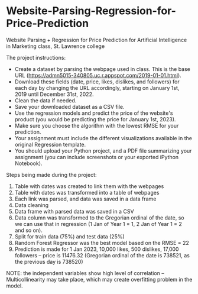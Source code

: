 # Website-Parsing-Regression-for-Price-Prediction
Website Parsing + Regression for Price Prediction for Artificial Intelligence in Marketing class, St. Lawrence college

The project instructions:
- Create a dataset by parsing the webpage used in class.  This is the base URL (https://admn5015-340805.uc.r.appspot.com/2019-01-01.html).  
- Download these fields (date, price, likes, dislikes, and followers) for each day by changing the URL accordingly, starting on January 1st, 2019 until December 31st, 2022.
- Clean the data if needed.
- Save your downloaded dataset as a CSV file.
- Use the regression models and predict the price of the website's product (you would be predicting the price for January 1st, 2023).
- Make sure you choose the algorithm with the lowest RMSE for your prediction.
- Your assignment must include the different visualizations available in the original Regression template.
- You should upload your Python project, and a PDF file summarizing your assignment (you can include screenshots or your exported iPython Notebook).

Steps being made during the project:
1)	Table with dates was created to link them with the webpages
2)	Table with dates was transformed into a table of webpages
3)	Each link was parsed, and data was saved in a data frame
4)	Data cleaning
5)	Data frame with parsed data was saved in a CSV
6)	Data column was transformed to the Gregorian ordinal of the date, so we can use that in regression (1 Jan of Year 1 = 1, 2 Jan of Year 1 = 2 and so on).
7)	Split for train data (75%) and test data (25%)
8)	Random Forest Regressor was the best model based on the RMSE = 22
9)	Prediction is made for 1 Jan 2023, 10,000 likes, 500 dislikes, 17,000 followers – price is 11476.32 (Gregorian ordinal of the date is 738521, as the previous day is 738520)





NOTE: the independent variables show high level of correlation – Multicollinearity may take place, which may create overfitting problem in the model.
